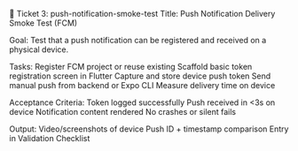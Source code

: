 🎫 Ticket 3: push-notification-smoke-test
Title: Push Notification Delivery Smoke Test (FCM)

Goal:
Test that a push notification can be registered and received on a physical device.

Tasks:
Register FCM project or reuse existing
Scaffold basic token registration screen in Flutter
Capture and store device push token
Send manual push from backend or Expo CLI
Measure delivery time on device

Acceptance Criteria:
Token logged successfully
Push received in <3s on device
Notification content rendered
No crashes or silent fails

Output:
Video/screenshots of device
Push ID + timestamp comparison
Entry in Validation Checklist